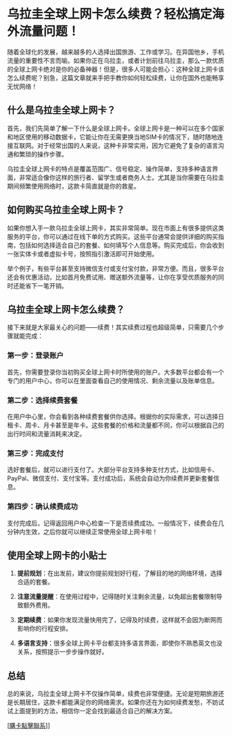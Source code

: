 # 乌拉圭全球上网卡怎么续费？轻松搞定海外流量问题！

随着全球化的发展，越来越多的人选择出国旅游、工作或学习。在异国他乡，手机流量的重要性不言而喻。如果你正在乌拉圭，或者计划前往乌拉圭，那么一款优质的全球上网卡绝对是你的必备神器！但是，很多人可能会担心：这种全球上网卡该怎么续费呢？别急，这篇文章就来手把手教你如何轻松续费，让你在国外也能畅享无忧网络！

## 什么是乌拉圭全球上网卡？

首先，我们先简单了解一下什么是全球上网卡。全球上网卡是一种可以在多个国家和地区使用的移动数据卡，它能让你在无需更换当地SIM卡的情况下，随时随地连接互联网。对于经常出国的人来说，这种卡非常实用，因为它避免了复杂的语言沟通和繁琐的操作步骤。

乌拉圭全球上网卡的特点是覆盖范围广、信号稳定、操作简单，支持多种语言界面，非常适合像你这样的旅行者、留学生或者商务人士。尤其是当你需要在乌拉圭期间频繁使用网络时，这款卡简直就是你的救星。

## 如何购买乌拉圭全球上网卡？

如果你想入手一款乌拉圭全球上网卡，其实非常简单。现在市面上有很多提供这类服务的平台，你可以通过在线下单的方式购买。这些平台通常会提供详细的购买指南，包括如何选择适合自己的套餐、如何填写个人信息等。购买完成后，你会收到一张实体卡或者虚拟卡号，按照指引激活即可开始使用。

举个例子，有些平台甚至支持微信支付或支付宝付款，非常方便。而且，很多平台还会有优惠活动，比如首月免费试用、赠送额外流量等，让你在享受优质服务的同时还能省下一笔开销。

## 乌拉圭全球上网卡怎么续费？

接下来就是大家最关心的问题——续费！其实续费过程也超级简单，只需要几个步骤就能完成：

### 第一步：登录账户

首先，你需要登录你当初购买全球上网卡时所使用的账户。大多数平台都会有一个专门的用户中心，你可以在里面查看自己的使用情况、剩余流量以及账单信息。

### 第二步：选择续费套餐

在用户中心里，你会看到各种续费套餐供你选择。根据你的实际需求，可以选择日租卡、周卡、月卡甚至是年卡。这些套餐的价格和流量都不同，你可以根据自己的出行时间和流量消耗来决定。

### 第三步：完成支付

选好套餐后，就可以进行支付了。大部分平台支持多种支付方式，比如信用卡、PayPal、微信支付、支付宝等。支付成功后，系统会自动为你续费并更新套餐信息。

### 第四步：确认续费成功

支付完成后，记得返回用户中心检查一下是否续费成功。一般情况下，续费会在几分钟内生效，之后你就可以继续正常使用全球上网卡啦！

## 使用全球上网卡的小贴士

1. **提前规划**：在出发前，建议你提前规划好行程，了解目的地的网络环境，选择合适的套餐。
   
2. **注意流量提醒**：在使用过程中，记得随时关注剩余流量，以免超出套餐限制导致额外费用。

3. **定期续费**：如果你发现流量快用完了，记得及时续费，这样就不会因为断网而影响你的行程安排。

4. **多语言支持**：很多全球上网卡平台都支持多语言界面，即使你不熟悉英文也没关系，按照提示一步步操作就好。

## 总结

总的来说，乌拉圭全球上网卡不仅操作简单，续费也非常便捷。无论是短期旅游还是长期居住，这款卡都能满足你的网络需求。如果你还在为如何续费发愁，不妨试试上面提到的方法，相信你一定会找到最适合自己的解决方案。

[[購卡點擊聯系](https://t.me/s/SXDXQF)]]